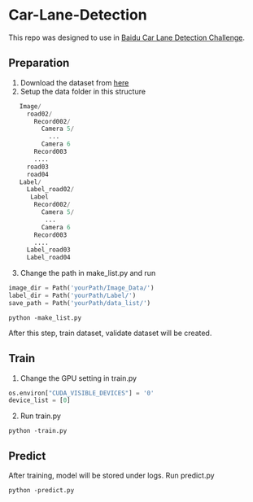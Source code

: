 # Car-Lane-Detection
This repo was designed to use in [Baidu Car Lane Detection Challenge](https://aistudio.baidu.com/aistudio/competition/detail/5).

## Preparation
1. Download the dataset from [here](https://aistudio.baidu.com/aistudio/competition/detail/5)
2. Setup the data folder in this structure
```python
   Image/
     road02/
       Record002/
         Camera 5/
           ...
         Camera 6
       Record003
       ....
     road03
     road04
   Label/
     Label_road02/
      Label
       Record002/
         Camera 5/
          ...
         Camera 6
       Record003
       ....
     Label_road03
     Label_road04
```
3. Change the path in make_list.py and run
```python
image_dir = Path('yourPath/Image_Data/')
label_dir = Path('yourPath/Label/')
save_path = Path('yourPath/data_list/')
```
```
python -make_list.py
```
After this step, train dataset, validate dataset will be created.

## Train
1. Change the GPU setting in train.py
```python
os.environ["CUDA_VISIBLE_DEVICES"] = '0'
device_list = [0]
```
2. Run train.py
```
python -train.py
```

## Predict
After training, model will be stored under logs. Run predict.py
```
python -predict.py
```
